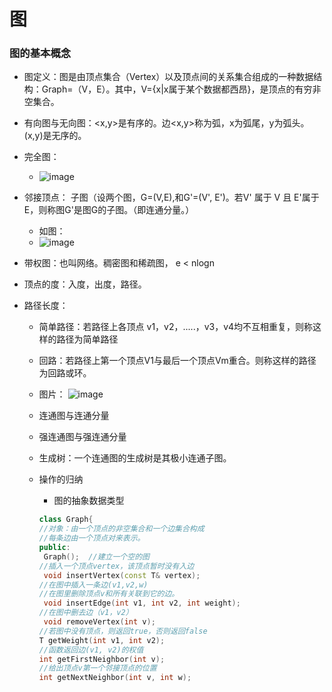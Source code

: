 # 图
### 图的基本概念
* 图定义：图是由顶点集合（Vertex）以及顶点间的关系集合组成的一种数据结构：Graph=（V，E）。其中，V={x|x属于某个数据都西昂}，是顶点的有穷非空集合。
* 有向图与无向图：<x,y>是有序的。边<x,y>称为弧，x为弧尾，y为弧头。(x,y)是无序的。
* 完全图：
  * ![image](https://github.com/Vajackye/Vajackye_Codespace/assets/121871885/bad491c6-e3a3-4b53-bca5-cdb8bcd0dec7)
* 邻接顶点： 子图（设两个图，G=(V,E),和G'=(V', E')。若V' 属于 V 且 E'属于E，则称图G'是图G的子图。（即连通分量。）
  * 如图：
  * ![image](https://github.com/Vajackye/Vajackye_Codespace/assets/121871885/f47e3868-eff2-4765-a370-7ee7b1e51dce)

* 带权图：也叫网络。稠密图和稀疏图， e < nlogn
* 顶点的度：入度，出度，路径。

* 路径长度：
  * 简单路径：若路径上各顶点 v1，v2，.....，v3，v4均不互相重复，则称这样的路径为简单路径
  * 回路：若路径上第一个顶点V1与最后一个顶点Vm重合。则称这样的路径为回路或环。
  * 图片：
    ![image](https://github.com/Vajackye/Vajackye_Codespace/assets/121871885/fe420ea7-d783-421c-96d9-c91150c0b1f6)

  * 连通图与连通分量
  * 强连通图与强连通分量
  * 生成树：一个连通图的生成树是其极小连通子图。
  
  * 操作的归纳
    * 图的抽象数据类型
    ```c++
    class Graph{
    //对象：由一个顶点的非空集合和一个边集合构成
    //每条边由一个顶点对来表示。
    public:
     Graph();  //建立一个空的图
    //插入一个顶点vertex，该顶点暂时没有入边
     void insertVertex(const T& vertex);
    //在图中插入一条边(v1,v2,w)
    //在图里删除顶点v和所有关联到它的边。
     void insertEdge(int v1, int v2, int weight);
    //在图中删去边（v1，v2）
     void removeVertex(int v);
    //若图中没有顶点，则返回true，否则返回false
    T getWeight(int v1, int v2);
    //函数返回边(v1, v2)的权值
    int getFirstNeighbor(int v);
    //给出顶点v第一个邻接顶点的位置
    int getNextNeighbor(int v, int w);
    
   
    

